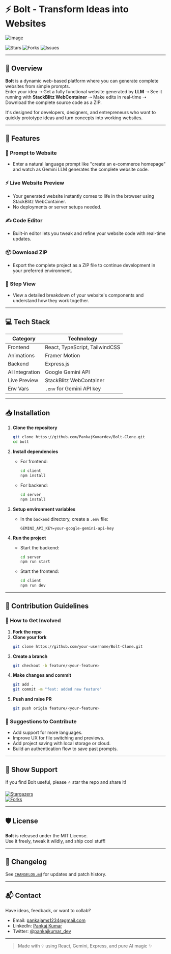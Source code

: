 # ⚡ Bolt - Transform Ideas into Websites
![image](https://github.com/user-attachments/assets/4bf19b29-3563-4a17-a788-d857c92138c4)



![Stars](https://img.shields.io/github/stars/PankajKumardev/Bolt-Clone?style=social)
![Forks](https://img.shields.io/github/forks/PankajKumardev/Bolt-Clone?style=social)
![Issues](https://img.shields.io/github/issues/PankajKumardev/Bolt-Clone)

---

## 🌟 Overview

**Bolt** is a dynamic web-based platform where you can generate complete websites from simple prompts.  
Enter your idea ➝ Get a fully functional website generated by **LLM** ➝ See it running with **StackBlitz WebContainer** ➝ Make edits in real-time ➝ Download the complete source code as a ZIP.

It's designed for developers, designers, and entrepreneurs who want to quickly prototype ideas and turn concepts into working websites.

---

## 🚀 Features

### 🧠 Prompt to Website

- Enter a natural language prompt like "create an e-commerce homepage" and watch as Gemini LLM generates the complete website code.

### ⚡ Live Website Preview

- Your generated website instantly comes to life in the browser using StackBlitz WebContainer.
- No deployments or server setups needed.

### ✍️ Code Editor

- Built-in editor lets you tweak and refine your website code with real-time updates.

### 📦 Download ZIP

- Export the complete project as a ZIP file to continue development in your preferred environment.

### 📁 Step View

- View a detailed breakdown of your website's components and understand how they work together.

---

## 💻 Tech Stack

| **Category**   | **Technology**                 |
| -------------- | ------------------------------ |
| Frontend       | React, TypeScript, TailwindCSS |
| Animations     | Framer Motion                  |
| Backend        | Express.js                     |
| AI Integration | Google Gemini API              |
| Live Preview   | StackBlitz WebContainer        |
| Env Vars       | `.env` for Gemini API key      |

---

## 📥 Installation

1. **Clone the repository**

   ```bash
   git clone https://github.com/PankajKumardev/Bolt-Clone.git
   cd bolt
   ```

2. **Install dependencies**

   - For frontend:
     ```bash
     cd client
     npm install
     ```
   - For backend:
     ```bash
     cd server
     npm install
     ```

3. **Setup environment variables**

   - In the `backend` directory, create a `.env` file:
     ```
     GEMINI_API_KEY=your-google-gemini-api-key
     ```

4. **Run the project**
   - Start the backend:
     ```bash
     cd server
     npm run start
     ```
   - Start the frontend:
     ```bash
     cd client
     npm run dev
     ```

---

## 🤝 Contribution Guidelines

### 🌱 How to Get Involved

1. **Fork the repo**
2. **Clone your fork**
   ```bash
   git clone https://github.com/your-username/Bolt-Clone.git
   ```
3. **Create a branch**
   ```bash
   git checkout -b feature/<your-feature>
   ```
4. **Make changes and commit**
   ```bash
   git add .
   git commit -m "feat: added new feature"
   ```
5. **Push and raise PR**
   ```bash
   git push origin feature/<your-feature>
   ```

### 📌 Suggestions to Contribute

- Add support for more languages.
- Improve UX for file switching and previews.
- Add project saving with local storage or cloud.
- Build an authentication flow to save past prompts.

---

## 🌟 Show Support

If you find Bolt useful, please ⭐ star the repo and share it!

[![Stargazers](https://img.shields.io/github/stars/PankajKumardev/bolt)](https://github.com/PankajKumardev/Bolt-Clone/stargazers)  
[![Forks](https://img.shields.io/github/forks/PankajKumardev/bolt)](https://github.com/PankajKumardev/Bolt-Clone/network/members)

---

## 🛡 License

**Bolt** is released under the MIT License.  
Use it freely, tweak it wildly, and ship cool stuff!

---

## 📖 Changelog

See [`CHANGELOG.md`](https://github.com/PankajKumardev/bolt-Clone/blob/main/CHANGELOG.md) for updates and patch history.

---

## 📬 Contact

Have ideas, feedback, or want to collab?

- Email: [pankajams1234@gmail.com](mailto:pankajams1234@gmail.com)
- LinkedIn: [Pankaj Kumar](https://www.linkedin.com/in/pankajkumardev0/)
- Twitter: [@pankajkumar_dev](https://x.com/pankajkumar_dev)

---

> Made with 💡 using React, Gemini, Express, and pure AI magic ✨
